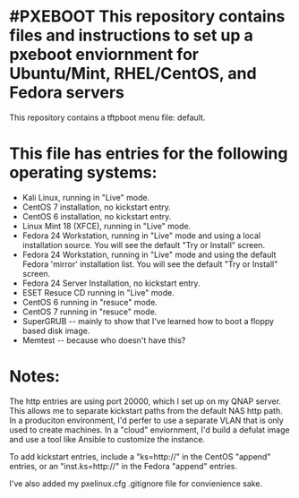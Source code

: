#PXEBOOT
This repository contains files and instructions to set up a pxeboot enviornment for Ubuntu/Mint, RHEL/CentOS, and Fedora servers
=======
This repository contains a tftpboot menu file: default.

This file has entries for the following operating systems:
=======
* Kali Linux, running in "Live" mode.
* CentOS 7 installation, no kickstart entry.
* CentOS 6 installation, no kickstart entry.
* Linux Mint 18 (XFCE), running in "Live" mode.
* Fedora 24 Workstation, running in "Live" mode and using a local installation source.  You will see the default "Try or Install" screen.
* Fedora 24 Workstation, running in "Live" mode and using the default Fedora 'mirror' installation list.  You will see the default "Try or Install" screen.
* Fedora 24 Server Installation, no kickstart entry.
* ESET Resuce CD running in "Live" mode.
* CentOS 6 running in "resuce" mode.
* CentOS 7 running in "resuce" mode.
* SuperGRUB -- mainly to show that I've learned how to boot a floppy based disk image.
* Memtest -- because who doesn't have this?


Notes:
=======

The http entries are using port 20000, which I set up on my QNAP server.  This allows me to separate kickstart paths from the default NAS http path.  In a produciton environment, I'd perfer to use a separate VLAN that is only used to create machines.  In a "cloud" enviornment, I'd build a defulat image and use a tool like Ansible to customize the instance.

To add kickstart entries, include a "ks=http://<path>" in the CentOS "append" entries, or an "inst.ks=http://<path>" in the Fedora "append" entries.

I've also added my pxelinux.cfg .gitignore file for convienience sake.
